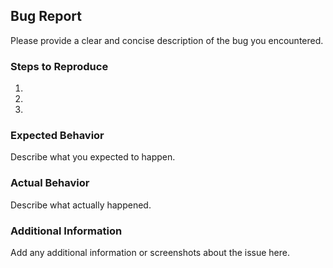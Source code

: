 ## Bug Report

Please provide a clear and concise description of the bug you encountered.

### Steps to Reproduce
1. 
2. 
3. 

### Expected Behavior
Describe what you expected to happen.

### Actual Behavior
Describe what actually happened.

### Additional Information
Add any additional information or screenshots about the issue here.
